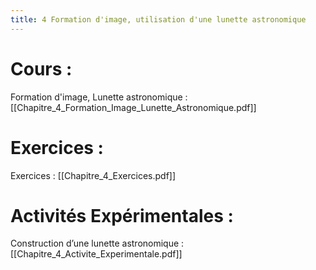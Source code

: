 ```yaml
---
title: 4 Formation d'image, utilisation d'une lunette astronomique
---
```

# Cours :
Formation d'image, Lunette astronomique : [[Chapitre_4_Formation_Image_Lunette_Astronomique.pdf]]

# Exercices :
Exercices : [[Chapitre_4_Exercices.pdf]]

# Activités Expérimentales :
Construction d’une lunette astronomique : [[Chapitre_4_Activite_Experimentale.pdf]]

